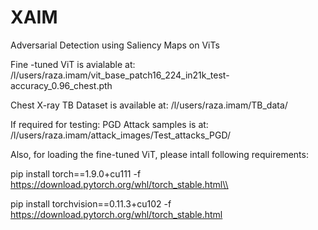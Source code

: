 # XAIM
Adversarial Detection using Saliency Maps on ViTs

Fine -tuned ViT is avialable at: /l/users/raza.imam/vit_base_patch16_224_in21k_test-accuracy_0.96_chest.pth

Chest X-ray TB Dataset is available at: /l/users/raza.imam/TB_data/

If required for testing: PGD Attack samples is at:  /l/users/raza.imam/attack_images/Test_attacks_PGD/


Also, for loading the fine-tuned ViT, please intall following requirements:

pip install torch==1.9.0+cu111 -f https://download.pytorch.org/whl/torch_stable.html\\

pip install torchvision==0.11.3+cu102 -f https://download.pytorch.org/whl/torch_stable.html
